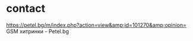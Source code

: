 # contact
https://petel.bg/m/index.php?action=view&amp;id=101270&amp;opinion= GSM хитринки - Petel.bg

